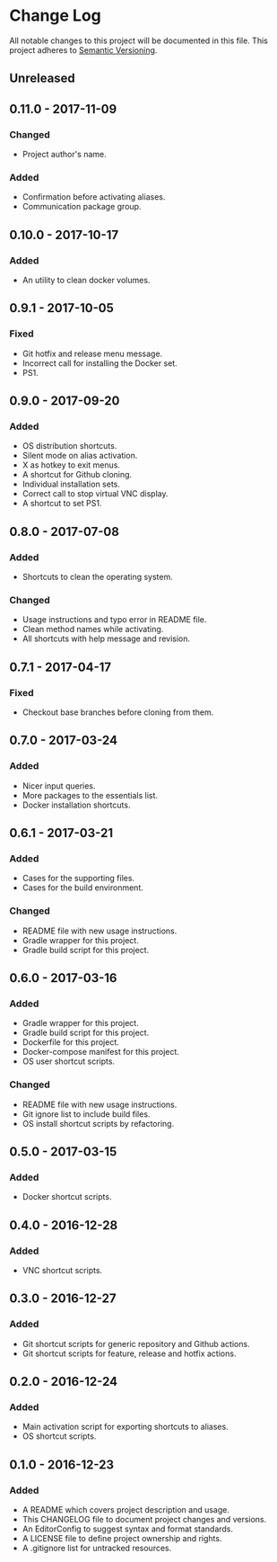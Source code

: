 # Change Log

All notable changes to this project will be documented in this file. This
project adheres to [Semantic Versioning](http://semver.org).

## Unreleased

## 0.11.0 - 2017-11-09

### Changed

  - Project author's name.

### Added

  - Confirmation before activating aliases.
  - Communication package group.

## 0.10.0 - 2017-10-17

### Added

  - An utility to clean docker volumes.

## 0.9.1 - 2017-10-05

### Fixed

  - Git hotfix and release menu message.
  - Incorrect call for installing the Docker set.
  - PS1.

## 0.9.0 - 2017-09-20

### Added

  - OS distribution shortcuts.
  - Silent mode on alias activation.
  - X as hotkey to exit menus.
  - A shortcut for Github cloning.
  - Individual installation sets.
  - Correct call to stop virtual VNC display.
  - A shortcut to set PS1.

## 0.8.0 - 2017-07-08

### Added

  - Shortcuts to clean the operating system.

### Changed

  - Usage instructions and typo error in README file.
  - Clean method names while activating.
  - All shortcuts with help message and revision.

## 0.7.1 - 2017-04-17

### Fixed

  - Checkout base branches before cloning from them.

## 0.7.0 - 2017-03-24

### Added

  - Nicer input queries.
  - More packages to the essentials list.
  - Docker installation shortcuts.

## 0.6.1 - 2017-03-21

### Added

  - Cases for the supporting files.
  - Cases for the build environment.

### Changed

  - README file with new usage instructions.
  - Gradle wrapper for this project.
  - Gradle build script for this project.

## 0.6.0 - 2017-03-16

### Added

  - Gradle wrapper for this project.
  - Gradle build script for this project.
  - Dockerfile for this project.
  - Docker-compose manifest for this project.
  - OS user shortcut scripts.

### Changed

  - README file with new usage instructions.
  - Git ignore list to include build files.
  - OS install shortcut scripts by refactoring.

## 0.5.0 - 2017-03-15

### Added

  - Docker shortcut scripts.

## 0.4.0 - 2016-12-28

### Added

  - VNC shortcut scripts.

## 0.3.0 - 2016-12-27

### Added

  - Git shortcut scripts for generic repository and Github actions.
  - Git shortcut scripts for feature, release and hotfix actions.

## 0.2.0 - 2016-12-24

### Added

  - Main activation script for exporting shortcuts to aliases.
  - OS shortcut scripts.

## 0.1.0 - 2016-12-23

### Added

  - A README which covers project description and usage.
  - This CHANGELOG file to document project changes and versions.
  - An EditorConfig to suggest syntax and format standards.
  - A LICENSE file to define project ownership and rights.
  - A .gitignore list for untracked resources.
